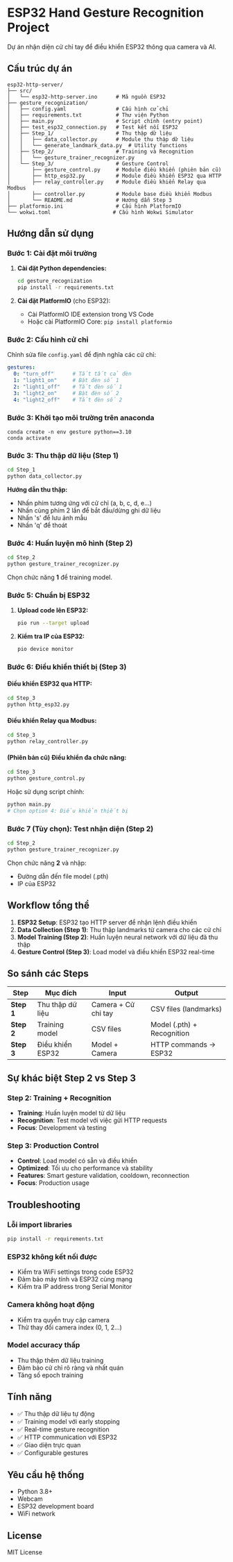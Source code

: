 # ESP32 Hand Gesture Recognition Project

Dự án nhận diện cử chỉ tay để điều khiển ESP32 thông qua camera và AI.

## Cấu trúc dự án

```
esp32-http-server/
├── src/
│   └── esp32-http-server.ino      # Mã nguồn ESP32
├── gesture_recognization/
│   ├── config.yaml                # Cấu hình cử chỉ
│   ├── requirements.txt           # Thư viện Python
│   ├── main.py                    # Script chính (entry point)
│   ├── test_esp32_connection.py   # Test kết nối ESP32
│   ├── Step_1/                    # Thu thập dữ liệu
│   │   ├── data_collector.py      # Module thu thập dữ liệu
│   │   └── generate_landmark_data.py  # Utility functions
│   ├── Step_2/                    # Training và Recognition
│   │   └── gesture_trainer_recognizer.py
│   └── Step_3/                    # Gesture Control
│       ├── gesture_control.py     # Module điều khiển (phiên bản cũ)
│       ├── http_esp32.py          # Module điều khiển ESP32 qua HTTP
│       ├── relay_controller.py    # Module điều khiển Relay qua Modbus
│       ├── controller.py          # Module base điều khiển Modbus
│       └── README.md              # Hướng dẫn Step 3
├── platformio.ini                 # Cấu hình PlatformIO
└── wokwi.toml                    # Cấu hình Wokwi Simulator
```

## Hướng dẫn sử dụng

### Bước 1: Cài đặt môi trường

1. **Cài đặt Python dependencies:**
   ```bash
   cd gesture_recognization
   pip install -r requirements.txt
   ```

2. **Cài đặt PlatformIO** (cho ESP32):
   - Cài PlatformIO IDE extension trong VS Code
   - Hoặc cài PlatformIO Core: `pip install platformio`

### Bước 2: Cấu hình cử chỉ

Chỉnh sửa file `config.yaml` để định nghĩa các cử chỉ:

```yaml
gestures:
  0: "turn_off"      # Tắt tất cả đèn
  1: "light1_on"     # Bật đèn số 1
  2: "light1_off"    # Tắt đèn số 1
  3: "light2_on"     # Bật đèn số 2
  4: "light2_off"    # Tắt đèn số 2
```

### Bước 3: Khởi tạo môi trường trên anaconda

```
conda create -n env gesture python==3.10
conda activate
```

### Bước 3: Thu thập dữ liệu (Step 1)

```bash
cd Step_1
python data_collector.py
```

**Hướng dẫn thu thập:**
- Nhấn phím tương ứng với cử chỉ (a, b, c, d, e...)
- Nhấn cùng phím 2 lần để bắt đầu/dừng ghi dữ liệu
- Nhấn 's' để lưu ảnh mẫu
- Nhấn 'q' để thoát

### Bước 4: Huấn luyện mô hình (Step 2)

```bash
cd Step_2
python gesture_trainer_recognizer.py
```

Chọn chức năng **1** để training model.

### Bước 5: Chuẩn bị ESP32

1. **Upload code lên ESP32:**
   ```bash
   pio run --target upload
   ```

2. **Kiểm tra IP của ESP32:**
   ```bash
   pio device monitor
   ```

### Bước 6: Điều khiển thiết bị (Step 3)

#### Điều khiển ESP32 qua HTTP:
```bash
cd Step_3
python http_esp32.py
```

#### Điều khiển Relay qua Modbus:
```bash
cd Step_3
python relay_controller.py
```

#### (Phiên bản cũ) Điều khiển đa chức năng:
```bash
cd Step_3
python gesture_control.py
```

Hoặc sử dụng script chính:
```bash
python main.py
# Chọn option 4: Điều khiển thiết bị
```

### Bước 7 (Tùy chọn): Test nhận diện (Step 2)

```bash
cd Step_2
python gesture_trainer_recognizer.py
```

Chọn chức năng **2** và nhập:
- Đường dẫn đến file model (.pth)
- IP của ESP32

## Workflow tổng thể

1. **ESP32 Setup**: ESP32 tạo HTTP server để nhận lệnh điều khiển
2. **Data Collection (Step 1)**: Thu thập landmarks từ camera cho các cử chỉ
3. **Model Training (Step 2)**: Huấn luyện neural network với dữ liệu đã thu thập
4. **Gesture Control (Step 3)**: Load model và điều khiển ESP32 real-time

## So sánh các Steps

| Step | Mục đích | Input | Output | 
|------|----------|--------|---------|
| **Step 1** | Thu thập dữ liệu | Camera + Cử chỉ tay | CSV files (landmarks) |
| **Step 2** | Training model | CSV files | Model (.pth) + Recognition |
| **Step 3** | Điều khiển ESP32 | Model + Camera | HTTP commands → ESP32 |

## Sự khác biệt Step 2 vs Step 3

### Step 2: Training + Recognition
- **Training**: Huấn luyện model từ dữ liệu
- **Recognition**: Test model với việc gửi HTTP requests
- **Focus**: Development và testing

### Step 3: Production Control  
- **Control**: Load model có sẵn và điều khiển
- **Optimized**: Tối ưu cho performance và stability
- **Features**: Smart gesture validation, cooldown, reconnection
- **Focus**: Production usage

## Troubleshooting

### Lỗi import libraries
```bash
pip install -r requirements.txt
```

### ESP32 không kết nối được
- Kiểm tra WiFi settings trong code ESP32
- Đảm bảo máy tính và ESP32 cùng mạng
- Kiểm tra IP address trong Serial Monitor

### Camera không hoạt động
- Kiểm tra quyền truy cập camera
- Thử thay đổi camera index (0, 1, 2...)

### Model accuracy thấp
- Thu thập thêm dữ liệu training
- Đảm bảo cử chỉ rõ ràng và nhất quán
- Tăng số epoch training

## Tính năng

- ✅ Thu thập dữ liệu tự động
- ✅ Training model với early stopping
- ✅ Real-time gesture recognition
- ✅ HTTP communication với ESP32
- ✅ Giao diện trực quan
- ✅ Configurable gestures

## Yêu cầu hệ thống

- Python 3.8+
- Webcam
- ESP32 development board
- WiFi network

## License

MIT License
